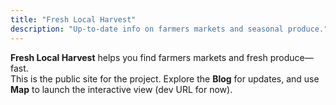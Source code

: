 ```yaml
---
title: "Fresh Local Harvest"
description: "Up-to-date info on farmers markets and seasonal produce."
---
```

**Fresh Local Harvest** helps you find farmers markets and fresh produce—fast.  
This is the public site for the project. Explore the **Blog** for updates, and use **Map** to launch the interactive view (dev URL for now).
